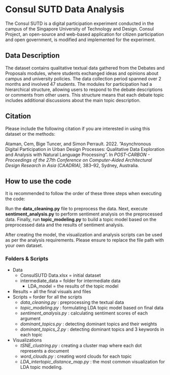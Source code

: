 
# Consul SUTD Data Analysis

The Consul SUTD is a digital participation experiment conducted in the campus of the Singapore University of Technology and Design. Consul Project, an open-source and web-based application for citizen participation and open government, is modified and implemented for the experiment.

## Data Description
The dataset contains qualitative textual data gathered from the Debates and Proposals modules, where students exchanged ideas and opinions about campus and university policies. The data collection period spanned over 2 months and involved 47 students. The modules for participation had a hierarchical structure, allowing users to respond to the debate descriptions or comments from other users. This structure means that each debate topic includes additional discussions about the main topic description.

## Citation
Please include the following citation if you are interested in using this dataset or the methods:

Ataman, Cem, Bige Tuncer, and Simon Perrault. 2022. ”Asynchronous Digital Participation in Urban Design Processes: Qualitative Data Exploration and Analysis with Natural Language Processing”. In *POST-CARBON - Proceedings of the 27th Conference on Computer-Aided Architectural Design Research in Asia (CAADRIA),* 383–92, Sydney, Australia.

## How to use the code
It is recommended to follow the order of these three steps when executing the code:

Run the **data_cleaning.py** file to preprocess the data.
Next, execute **sentiment_analysis.py** to perform sentiment analysis on the preprocessed data.
Finally, run **topic_modeling.py** to build a topic model based on the preprocessed data and the results of sentiment analysis.

After creating the model, the visualization and analysis scripts can be used as per the analysis requirements. Please ensure to replace the file path with your own dataset.

### Folders & Scripts
- Data
    - ConsulSUTD Data.xlsx = initial dataset
    - intermediate_data = folder for intermediate data
        - LDA_model = the results of the topic model
- Results = all the final visuals and files
- Scripts = forder for all the scripts
    - *data_cleaning.py* : preprocessing the textual data
    - *topic_modeling.py* : formulating LDA topic model based on final data
    - *sentiment_analysis.py* : calculating sentiment scores of each argument
    - *dominant_topics.py* : detecting dominant topics and their weights
    - *dominant_topics_2.py* : detecting dominant topics and 3 keywords in each topic
- Visualizations
    - *tSNE_clustring.py* : creating a cluster map where each dot represents a document
    - *word_clouds.py* : creating word clouds for each topic
    - *LDA_intertopic_distance_map.py* : the most common visualization for LDA topic modeling.
